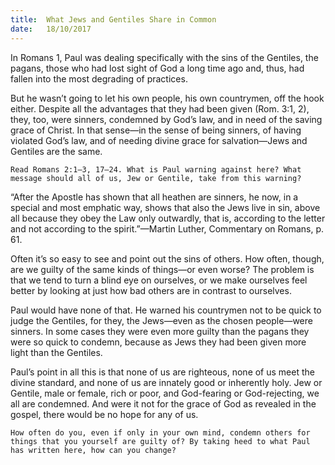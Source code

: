 ```yaml
---
title:  What Jews and Gentiles Share in Common
date:   18/10/2017
---
```


In Romans 1, Paul was dealing specifically with the sins of the Gentiles, the pagans, those who had lost sight of God a long time ago and, thus, had fallen into the most degrading of practices.

But he wasn’t going to let his own people, his own countrymen, off the hook either. Despite all the advantages that they had been given (Rom. 3:1, 2), they, too, were sinners, condemned by God’s law, and in need of the saving grace of Christ. In that sense—in the sense of being sinners, of having violated God’s law, and of needing divine grace for salvation—Jews and Gentiles are the same.

`Read Romans 2:1–3, 17–24. What is Paul warning against here? What message should all of us, Jew or Gentile, take from this warning?`

“After the Apostle has shown that all heathen are sinners, he now, in a special and most emphatic way, shows that also the Jews live in sin, above all because they obey the Law only outwardly, that is, according to the letter and not according to the spirit.”—Martin Luther, Commentary on Romans, p. 61.

Often it’s so easy to see and point out the sins of others. How often, though, are we guilty of the same kinds of things—or even worse? The problem is that we tend to turn a blind eye on ourselves, or we make ourselves feel better by looking at just how bad others are in contrast to ourselves.

Paul would have none of that. He warned his countrymen not to be quick to judge the Gentiles, for they, the Jews—even as the chosen people—were sinners. In some cases they were even more guilty than the pagans they were so quick to condemn, because as Jews they had been given more light than the Gentiles.

Paul’s point in all this is that none of us are righteous, none of us meet the divine standard, and none of us are innately good or inherently holy. Jew or Gentile, male or female, rich or poor, and God-fearing or God-rejecting, we all are condemned. And were it not for the grace of God as revealed in the gospel, there would be no hope for any of us.

`How often do you, even if only in your own mind, condemn others for things that you yourself are guilty of? By taking heed to what Paul has written here, how can you change?`